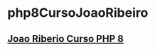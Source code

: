 # php8CursoJoaoRibeiro
## [Joao Riberio Curso PHP 8](https://www.youtube.com/playlist?list=PLXik_5Br-zO9Z8l3CE8zaIBkVWjHOboeL)
 
